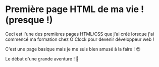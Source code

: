 # Première page HTML de ma vie ! (presque !)

Ceci est l'une des premières pages HTML/CSS que j'ai créé lorsque j'ai commencé ma formation chez O'Clock pour devenir développeur web !

C'est une page basique mais je me suis bien amusé à la faire ! :wink:

Le début d'une grande aventure ! :muscle:
